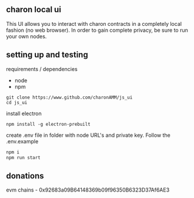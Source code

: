 ## charon local ui

This UI allows you to interact with charon contracts in a completely local fashion (no web browser).  In order to gain complete privacy, be sure to run your own nodes.

## setting up and testing

requirements / dependencies
  - node
  - npm

```
git clone https://www.github.com/charonAMM/js_ui
cd js_ui
```


install electron 
```
npm install -g electron-prebuilt
```

create .env file in folder with node URL's and private key.  Follow the .env.example

```sh
npm i
npm run start
```

## donations

evm chains - 0x92683a09B64148369b09f96350B6323D37Af6AE3